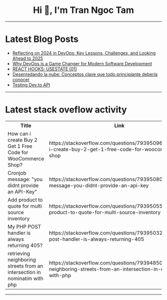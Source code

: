 <h1 align="center">Hi 👋, I'm Tran Ngoc Tam</h1>

---

# Latest Blog Posts 
<!-- BLOG-POST-LIST:START -->
- [Reflecting on 2024 in DevOps: Key Lessons, Challenges, and Looking Ahead to 2025](https://dev.to/therealadammusk/reflecting-on-2024-in-devops-key-lessons-challenges-and-looking-ahead-to-2025-3jom)
- [Why DevOps is a Game Changer for Modern Software Development](https://dev.to/therealadammusk/why-devops-is-a-game-changer-for-modern-software-development-1ab)
- [REACT HOOKS: USESTATE &lpar;01&rpar;](https://dev.to/enumah44/react-hooks-usestate-01-52j0)
- [Desenredando la nube: Conceptos clave que todo principiante debería conocer](https://dev.to/briansuarezsantiago/desenredando-la-nube-conceptos-clave-que-todo-principiante-deberia-conocer-3jee)
- [Testing Dev.to API](https://dev.to/h3rmel/testing-devto-api-4p66)
<!-- BLOG-POST-LIST:END -->

---

# Latest stack oveflow activity
<table>
  <tr><th>Title</th><th>Link</th></tr>
  <!-- STACKOVERFLOW:START --><tr><td>How can i create Buy 2 Get 1 Free Code for WooCommerce Shop?</td><td>https://stackoverflow.com/questions/79395096/how-can-i-create-buy-2-get-1-free-code-for-woocommerce-shop</td></tr><tr><td>Cronjob message: &quot;you didnt provide an API-Key&quot;</td><td>https://stackoverflow.com/questions/79395080/cronjob-message-you-didnt-provide-an-api-key</td></tr><tr><td>Add product to quote for multi source inventory</td><td>https://stackoverflow.com/questions/79395055/add-product-to-quote-for-multi-source-inventory</td></tr><tr><td>My PHP POST handler is always returning 405?</td><td>https://stackoverflow.com/questions/79395032/my-php-post-handler-is-always-returning-405</td></tr><tr><td>retrieving neighboring streets from an intersection in nominatim with php</td><td>https://stackoverflow.com/questions/79394850/retrieving-neighboring-streets-from-an-intersection-in-nominatim-with-php</td></tr><!-- STACKOVERFLOW:END -->
</table>

---


